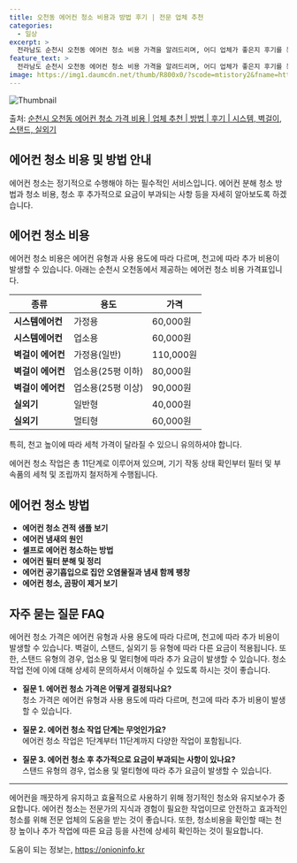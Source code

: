 ```yaml
---
title: 오천동 에어컨 청소 비용과 방법 후기 | 전문 업체 추천
categories:
  - 일상
excerpt: >
  전라남도 순천시 오천동 에어컨 청소 비용 가격을 알려드리며, 어디 업체가 좋은지 후기를 통해 알아보겠습니다. 현재 글에서는 시스템, 벽걸이, 스탠드, 실외기 각각에 대해 청소 비용이 나와 있으니 참고하시면 되겠습니다. 에어컨 분해 청소 방법 보기 👈 클릭셀프 에어컨 청소 방법 보기👈 클릭순천시 오천동 에어컨 청소 비용시스템에어컨 방식클리닝방식금액1way 방식에어컨 완전분해80,000원1way 방식에어컨 필터세척35,000원2way 방식에어컨 완전분해90,000원2way 방식에어컨 필터세척35,000원4way 방식에어컨 완전분해120,000원4way 방식에어컨 필터세척35,000원원형방식에어컨 완전분해140,000원원형방식에어컨 필터세척35,000원에어컨 청소 견적 샘플 보기 👈 클릭에어컨 냄새의 원인에어..
feature_text: >
  전라남도 순천시 오천동 에어컨 청소 비용 가격을 알려드리며, 어디 업체가 좋은지 후기를 통해 알아보겠습니다. 현재 글에서는 시스템, 벽걸이, 스탠드, 실외기 각각에 대해 청소 비용이 나와 있으니 참고하시면 되겠습니다. 에어컨 분해 청소 방법 보기 👈 클릭셀프 에어컨 청소 방법 보기👈 클릭순천시 오천동 에어컨 청소 비용시스템에어컨 방식클리닝방식금액1way 방식에어컨 완전분해80,000원1way 방식에어컨 필터세척35,000원2way 방식에어컨 완전분해90,000원2way 방식에어컨 필터세척35,000원4way 방식에어컨 완전분해120,000원4way 방식에어컨 필터세척35,000원원형방식에어컨 완전분해140,000원원형방식에어컨 필터세척35,000원에어컨 청소 견적 샘플 보기 👈 클릭에어컨 냄새의 원인에어..
image: https://img1.daumcdn.net/thumb/R800x0/?scode=mtistory2&fname=https%3A%2F%2Fblog.kakaocdn.net%2Fdn%2FUeuut%2FbtsHxCJzlJF%2FLjBIjZUsAdt7kDvaItJW5K%2Fimg.webp
---
```


![Thumbnail](https://img1.daumcdn.net/thumb/R800x0/?scode=mtistory2&fname=https%3A%2F%2Fblog.kakaocdn.net%2Fdn%2FUeuut%2FbtsHxCJzlJF%2FLjBIjZUsAdt7kDvaItJW5K%2Fimg.webp)

<p>출처: <a href="https://onioninfo.kr/entry/%EC%88%9C%EC%B2%9C%EC%8B%9C-%EC%98%A4%EC%B2%9C%EB%8F%99-%EC%97%90%EC%96%B4%EC%BB%A8-%EC%B2%AD%EC%86%8C-%EA%B0%80%EA%B2%A9-%EB%B9%84%EC%9A%A9-%EC%97%85%EC%B2%B4-%EC%B6%94%EC%B2%9C-%EB%B0%A9%EB%B2%95-%ED%9B%84%EA%B8%B0-%EC%8B%9C%EC%8A%A4%ED%85%9C-%EB%B2%BD%EA%B1%B8%EC%9D%B4-%EC%8A%A4%ED%83%A0%EB%93%9C-%EC%8B%A4%EC%99%B8%EA%B8%B0" rel="dofollow">순천시 오천동 에어컨 청소 가격 비용 | 업체 추천 | 방법 | 후기 | 시스템, 벽걸이, 스탠드, 실외기</a> </p>

## 에어컨 청소 비용 및 방법 안내

에어컨 청소는 정기적으로 수행해야 하는 필수적인 서비스입니다. 에어컨 분해 청소 방법과 청소 비용, 청소 후 추가적으로 요금이 부과되는 사항
등을 자세히 알아보도록 하겠습니다.

## 에어컨 청소 비용

에어컨 청소 비용은 에어컨 유형과 사용 용도에 따라 다르며, 천고에 따라 추가 비용이 발생할 수 있습니다. 아래는 순천시 오천동에서 제공하는
에어컨 청소 비용 가격표입니다.

종류 | 용도 | 가격  
---|---|---  
**시스템에어컨** | 가정용 | 60,000원  
**시스템에어컨** | 업소용 | 60,000원  
**벽걸이 에어컨** | 가정용(일반) | 110,000원  
**벽걸이 에어컨** | 업소용(25평 이하) | 80,000원  
**벽걸이 에어컨** | 업소용(25평 이상) | 90,000원  
**실외기** | 일반형 | 40,000원  
**실외기** | 멀티형 | 60,000원  
  
특히, 천고 높이에 따라 세척 가격이 달라질 수 있으니 유의하셔야 합니다.

에어컨 청소 작업은 총 11단계로 이루어져 있으며, 기기 작동 상태 확인부터 필터 및 부속품의 세척 및 조립까지 철저하게 수행됩니다.

## 에어컨 청소 방법

  * **에어컨 청소 견적 샘플 보기**
  * **에어컨 냄새의 원인**
  * **셀프로 에어컨 청소하는 방법**
  * **에어컨 필터 분해 및 정리**
  * **에어컨 공기흡입으로 집안 오염물질과 냄새 함께 팽창**
  * **에어컨 청소, 곰팡이 제거 보기**

## 자주 묻는 질문 FAQ

에어컨 청소 가격은 에어컨 유형과 사용 용도에 따라 다르며, 천고에 따라 추가 비용이 발생할 수 있습니다. 벽걸이, 스탠드, 실외기 등
유형에 따라 다른 요금이 적용됩니다. 또한, 스탠드 유형의 경우, 업소용 및 멀티형에 따라 추가 요금이 발생할 수 있습니다. 청소 작업 전에
이에 대해 상세히 문의하셔서 이해하실 수 있도록 하시는 것이 좋습니다.

  * **질문 1. 에어컨 청소 가격은 어떻게 결정되나요?**  
청소 가격은 에어컨 유형과 사용 용도에 따라 다르며, 천고에 따라 추가 비용이 발생할 수 있습니다.

  * **질문 2. 에어컨 청소 작업 단계는 무엇인가요?**  
에어컨 청소 작업은 1단계부터 11단계까지 다양한 작업이 포함됩니다.

  * **질문 3. 에어컨 청소 후 추가적으로 요금이 부과되는 사항이 있나요?**  
스탠드 유형의 경우, 업소용 및 멀티형에 따라 추가 요금이 발생할 수 있습니다.

* * *

에어컨을 깨끗하게 유지하고 효율적으로 사용하기 위해 정기적인 청소와 유지보수가 중요합니다. 에어컨 청소는 전문가의 지식과 경험이 필요한
작업이므로 안전하고 효과적인 청소를 위해 전문 업체의 도움을 받는 것이 좋습니다. 또한, 청소비용을 확인할 때는 천장 높이나 추가 작업에
따른 요금 등을 사전에 상세히 확인하는 것이 필요합니다.

 

도움이 되는 정보는, <a href="https://onioninfo.kr" rel="dofollow">https://onioninfo.kr</a>


